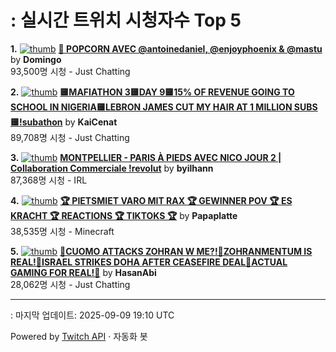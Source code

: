 # : 실시간 트위치 시청자수 Top 5

**1.** [![thumb](https://static-cdn.jtvnw.net/previews-ttv/live_user_domingo-320x180.jpg)](https://twitch.tv/Domingo)
**[🍿 POPCORN AVEC @antoinedaniel, @enjoyphoenix & @mastu](https://twitch.tv/Domingo)** by **Domingo**<br>93,500명 시청  - Just Chatting

**2.** [![thumb](https://static-cdn.jtvnw.net/previews-ttv/live_user_kaicenat-320x180.jpg)](https://twitch.tv/KaiCenat)
**[🟨MAFIATHON 3🟨DAY 9🟨15% OF REVENUE GOING TO SCHOOL IN NIGERIA🟨LEBRON JAMES CUT MY HAIR AT 1 MILLION SUBS🟨!subathon](https://twitch.tv/KaiCenat)** by **KaiCenat**<br>89,708명 시청  - Just Chatting

**3.** [![thumb](https://static-cdn.jtvnw.net/previews-ttv/live_user_byilhann-320x180.jpg)](https://twitch.tv/byilhann)
**[MONTPELLIER - PARIS À PIEDS AVEC NICO JOUR 2 | Collaboration Commerciale !revolut](https://twitch.tv/byilhann)** by **byilhann**<br>87,368명 시청  - IRL

**4.** [![thumb](https://static-cdn.jtvnw.net/previews-ttv/live_user_papaplatte-320x180.jpg)](https://twitch.tv/Papaplatte)
**[🏆 PIETSMIET VARO MIT RAX 🏆 GEWINNER POV 🏆 ES KRACHT 🏆 REACTIONS 🏆 TIKTOKS 🏆](https://twitch.tv/Papaplatte)** by **Papaplatte**<br>38,535명 시청  - Minecraft

**5.** [![thumb](https://static-cdn.jtvnw.net/previews-ttv/live_user_hasanabi-320x180.jpg)](https://twitch.tv/HasanAbi)
**[🌊CUOMO ATTACKS ZOHRAN W ME?!🌊ZOHRANMENTUM IS REAL!🌊ISRAEL STRIKES DOHA AFTER CEASEFIRE DEAL🌊ACTUAL GAMING FOR REAL!🌊](https://twitch.tv/HasanAbi)** by **HasanAbi**<br>28,062명 시청  - Just Chatting


---
: 마지막 업데이트: 2025-09-09 19:10 UTC

Powered by [Twitch API](https://dev.twitch.tv/docs/api/reference) · 자동화 봇